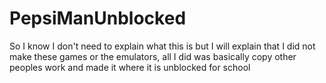 # PepsiManUnblocked
So I know I don't need to explain what this is but I will explain that I did not make these games or the emulators, all I did was basically copy other peoples work and made it where it is unblocked for school
